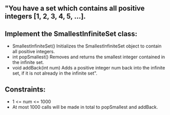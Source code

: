 ## "You have a set which contains all positive integers [1, 2, 3, 4, 5, ...].

## Implement the SmallestInfiniteSet class:

* SmallestInfiniteSet() Initializes the SmallestInfiniteSet object to contain all positive integers.
* int popSmallest() Removes and returns the smallest integer contained in the infinite set.
* void addBack(int num) Adds a positive integer num back into the infinite set, if it is not already in the infinite set".

## Constraints:

* 1 <= num <= 1000
* At most 1000 calls will be made in total to popSmallest and addBack.
